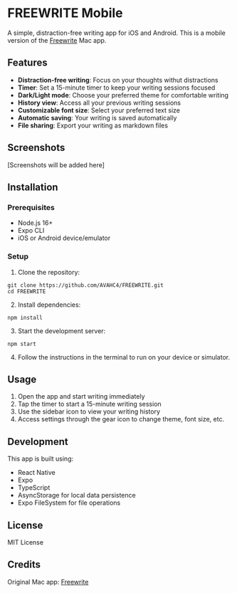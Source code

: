 # FREEWRITE Mobile

A simple, distraction-free writing app for iOS and Android. This is a mobile version of the [Freewrite](https://freewrite.io/) Mac app.

## Features

- **Distraction-free writing**: Focus on your thoughts withut distractions
- **Timer**: Set a 15-minute timer to keep your writing sessions focused
- **Dark/Light mode**: Choose your preferred theme for comfortable writing
- **History view**: Access all your previous writing sessions
- **Customizable font size**: Select your preferred text size
- **Automatic saving**: Your writing is saved automatically
- **File sharing**: Export your writing as markdown files

## Screenshots

[Screenshots will be added here]

## Installation

### Prerequisites

- Node.js 16+
- Expo CLI
- iOS or Android device/emulator

### Setup

1. Clone the repository:
```
git clone https://github.com/AVAHC4/FREEWRITE.git
cd FREEWRITE
```

2. Install dependencies:
```
npm install
```

3. Start the development server:
```
npm start
```

4. Follow the instructions in the terminal to run on your device or simulator.

## Usage

1. Open the app and start writing immediately
2. Tap the timer to start a 15-minute writing session
3. Use the sidebar icon to view your writing history
4. Access settings through the gear icon to change theme, font size, etc.

## Development

This app is built using:

- React Native
- Expo
- TypeScript
- AsyncStorage for local data persistence
- Expo FileSystem for file operations

## License

MIT License

## Credits

Original Mac app: [Freewrite](https://freewrite.io/)
